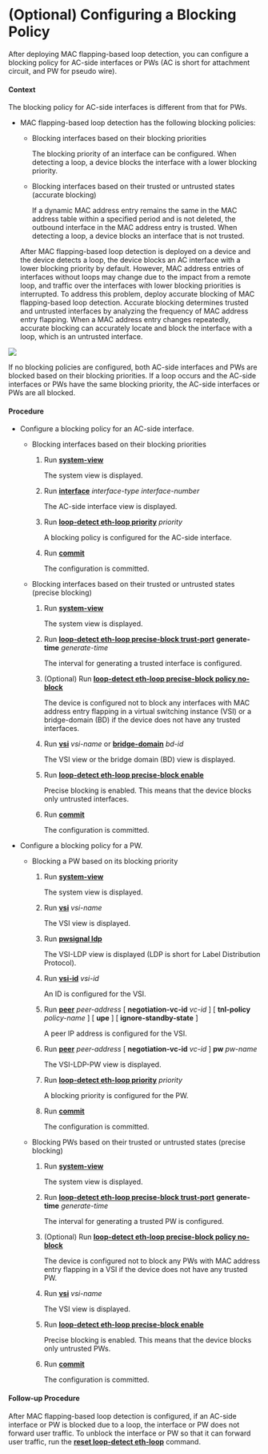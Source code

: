 (Optional) Configuring a Blocking Policy
========================================

After deploying MAC flapping-based loop detection, you can configure a blocking policy for AC-side interfaces or PWs (AC is short for attachment circuit, and PW for pseudo wire).

#### Context

The blocking policy for AC-side interfaces is different from that for PWs.

* MAC flapping-based loop detection has the following blocking policies:
  + Blocking interfaces based on their blocking priorities
    
    The blocking priority of an interface can be configured. When detecting a loop, a device blocks the interface with a lower blocking priority.
  + Blocking interfaces based on their trusted or untrusted states (accurate blocking)
    
    If a dynamic MAC address entry remains the same in the MAC address table within a specified period and is not deleted, the outbound interface in the MAC address entry is trusted. When detecting a loop, a device blocks an interface that is not trusted.
  
  After MAC flapping-based loop detection is deployed on a device and the device detects a loop, the device blocks an AC interface with a lower blocking priority by default. However, MAC address entries of interfaces without loops may change due to the impact from a remote loop, and traffic over the interfaces with lower blocking priorities is interrupted. To address this problem, deploy accurate blocking of MAC flapping-based loop detection. Accurate blocking determines trusted and untrusted interfaces by analyzing the frequency of MAC address entry flapping. When a MAC address entry changes repeatedly, accurate blocking can accurately locate and block the interface with a loop, which is an untrusted interface.

![](../../../../public_sys-resources/note_3.0-en-us.png) 

If no blocking policies are configured, both AC-side interfaces and PWs are blocked based on their blocking priorities. If a loop occurs and the AC-side interfaces or PWs have the same blocking priority, the AC-side interfaces or PWs are all blocked.



#### Procedure

* Configure a blocking policy for an AC-side interface.
  
  
  + Blocking interfaces based on their blocking priorities
    
    1. Run [**system-view**](cmdqueryname=system-view)
       
       The system view is displayed.
    2. Run [**interface**](cmdqueryname=interface) *interface-type interface-number*
       
       The AC-side interface view is displayed.
    3. Run [**loop-detect eth-loop priority**](cmdqueryname=loop-detect+eth-loop+priority) *priority*
       
       A blocking policy is configured for the AC-side interface.
    4. Run [**commit**](cmdqueryname=commit)
       
       The configuration is committed.
  + Blocking interfaces based on their trusted or untrusted states (precise blocking)
    
    1. Run [**system-view**](cmdqueryname=system-view)
       
       The system view is displayed.
    2. Run [**loop-detect eth-loop precise-block trust-port**](cmdqueryname=loop-detect+eth-loop+precise-block+trust-port) **generate-time** *generate-time*
       
       The interval for generating a trusted interface is configured.
    3. (Optional) Run [**loop-detect eth-loop precise-block policy no-block**](cmdqueryname=loop-detect+eth-loop+precise-block+policy+no-block)
       
       The device is configured not to block any interfaces with MAC address entry flapping in a virtual switching instance (VSI) or a bridge-domain (BD) if the device does not have any trusted interfaces.
    4. Run [**vsi**](cmdqueryname=vsi) *vsi-name* or [**bridge-domain**](cmdqueryname=bridge-domain) *bd-id*
       
       The VSI view or the bridge domain (BD) view is displayed.
    5. Run [**loop-detect eth-loop precise-block enable**](cmdqueryname=loop-detect+eth-loop+precise-block+enable)
       
       Precise blocking is enabled. This means that the device blocks only untrusted interfaces.
    6. Run [**commit**](cmdqueryname=commit)
       
       The configuration is committed.
* Configure a blocking policy for a PW.
  
  
  + Blocking a PW based on its blocking priority
    1. Run [**system-view**](cmdqueryname=system-view)
       
       The system view is displayed.
    2. Run [**vsi**](cmdqueryname=vsi) *vsi-name*
       
       The VSI view is displayed.
    3. Run [**pwsignal ldp**](cmdqueryname=pwsignal+ldp)
       
       The VSI-LDP view is displayed (LDP is short for Label Distribution Protocol).
    4. Run [**vsi-id**](cmdqueryname=vsi-id) *vsi-id*
       
       An ID is configured for the VSI.
    5. Run [**peer**](cmdqueryname=peer) *peer-address* [ **negotiation-vc-id** *vc-id* ] [ **tnl-policy** *policy-name* ] [ **upe** ] [ **ignore-standby-state** ]
       
       A peer IP address is configured for the VSI.
    6. Run [**peer**](cmdqueryname=peer) *peer-address* [ **negotiation-vc-id** *vc-id* ] **pw** *pw-name*
       
       The VSI-LDP-PW view is displayed.
    7. Run [**loop-detect eth-loop priority**](cmdqueryname=loop-detect+eth-loop+priority) *priority*
       
       A blocking priority is configured for the PW.
    8. Run [**commit**](cmdqueryname=commit)
       
       The configuration is committed.
  + Blocking PWs based on their trusted or untrusted states (precise blocking)
    1. Run [**system-view**](cmdqueryname=system-view)
       
       The system view is displayed.
    2. Run [**loop-detect eth-loop precise-block trust-port**](cmdqueryname=loop-detect+eth-loop+precise-block+trust-port) **generate-time** *generate-time*
       
       The interval for generating a trusted PW is configured.
    3. (Optional) Run [**loop-detect eth-loop precise-block policy no-block**](cmdqueryname=loop-detect+eth-loop+precise-block+policy+no-block)
       
       The device is configured not to block any PWs with MAC address entry flapping in a VSI if the device does not have any trusted PW.
    4. Run [**vsi**](cmdqueryname=vsi) *vsi-name*
       
       The VSI view is displayed.
    5. Run [**loop-detect eth-loop precise-block enable**](cmdqueryname=loop-detect+eth-loop+precise-block+enable)
       
       Precise blocking is enabled. This means that the device blocks only untrusted PWs.
    6. Run [**commit**](cmdqueryname=commit)
       
       The configuration is committed.

#### Follow-up Procedure

After MAC flapping-based loop detection is configured, if an AC-side interface or PW is blocked due to a loop, the interface or PW does not forward user traffic. To unblock the interface or PW so that it can forward user traffic, run the [**reset loop-detect eth-loop**](cmdqueryname=reset+loop-detect+eth-loop) command.